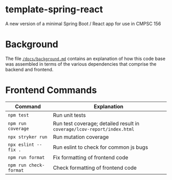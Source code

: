 # template-spring-react

A new version of a minimal Spring Boot / React app for use in CMPSC 156

# Background

The file [`/docs/background.md`](docs/background.md) contains an explanation of how this code base was assembled in terms of the various dependencies that comprise the backend and frontend.


# Frontend Commands

| Command | Explanation |
|---------|-------------|
| `npm test` | Run unit tests |
| `npm run coverage ` | Run test coverage; detailed result in `coverage/lcov-report/index.html` |
| `npx stryker run` | Run mutation coverage |
| `npx eslint --fix .` | Run eslint to check for common js bugs |
| `npm run format` | Fix formatting of frontend code |
| `npm run check-format` | Check formatting of frontend code |


